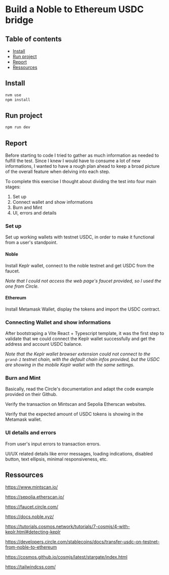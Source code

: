 # Build a Noble to Ethereum USDC bridge

## Table of contents

* [Install](#install)
* [Run project](#run-project)
* [Report](#report)
* [Ressources](#ressources)

## Install

```bash
nvm use
npm install
```

## Run project

```bash
npm run dev
```

## Report

Before starting to code I tried to gather as much information as needed to fulfill the test. Since I knew I would have to consume a lot of new informations, I wanted to have a rough plan ahead to keep a broad picture of the overall feature when delving into each step.

To complete this exercise I thought about dividing the test into four main stages:

1. Set up
2. Connect wallet and show informations
3. Burn and Mint
4. UI, errors and details

### Set up

Set up working wallets with testnet USDC, in order to make it functional from a user's standpoint. 

#### Noble
Install Keplr wallet, connect to the noble testnet and get USDC from the faucet.

*Note that I could not access the web page's faucet provided, so I used the one from Circle.*

#### Ethereum
Install Metamask Wallet, display the tokens and import the USDC contract.

### Connecting Wallet and show informations

After bootstraping a Vite React + Typescript template, it was the first step to validate that we could connect the Keplr wallet successfully and get the address and account USDC balance.

*Note that the Keplr wallet browser extension could not connect to the `grand-1` testnet chain, with the default chain infos provided, but the USDC are showing in the mobile Keplr wallet with the same settings.*

### Burn and Mint

Basically, read the Circle's documentation and adapt the code example provided on their Github.

Verify the transaction on Mintscan and Sepolia Etherscan websites.

Verify that the expected amount of USDC tokens is showing in the Metamask wallet.

### UI details and errors

From user's input errors to transaction errors. 

UI/UX related details like error messages, loading indications, disabled button, text ellipsis, minimal responsiveness, etc.

## Ressources

https://www.mintscan.io/

https://sepolia.etherscan.io/

https://faucet.circle.com/

https://docs.noble.xyz/

https://tutorials.cosmos.network/tutorials/7-cosmjs/4-with-keplr.html#detecting-keplr

https://developers.circle.com/stablecoins/docs/transfer-usdc-on-testnet-from-noble-to-ethereum

https://cosmos.github.io/cosmjs/latest/stargate/index.html

https://tailwindcss.com/
